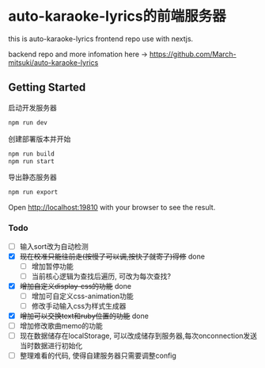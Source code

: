 # auto-karaoke-lyrics的前端服务器
this is auto-karaoke-lyrics frontend repo use with nextjs.

backend repo and more infomation here -> <https://github.com/March-mitsuki/auto-karaoke-lyrics>

## Getting Started
启动开发服务器
```bash
npm run dev
```
创建部署版本并开始
```bash
npm run build
npm run start
```
导出静态服务器
```bash
npm run export
```

Open [http://localhost:19810](http://localhost:19810) with your browser to see the result.

### Todo
- [ ] 输入sort改为自动检测
- [x] ~~现在校准只能往前走(按慢了可以调,按快了就寄了)得修~~ done
    - [ ] 增加暂停功能
    - [ ] 当前核心逻辑为查找后遍历, 可改为每次查找?
- [x] ~~增加自定义display-css的功能~~ done
    - [ ] 增加可自定义css-animation功能
    - [ ] 修改手动输入css为样式生成器
- [x] ~~增加可以交换text和ruby位置的功能~~ done
- [ ] 增加修改歌曲memo的功能
- [ ] 现在数据储存在localStorage, 可以改成储存到服务器,每次onconnection发送当时数据进行初始化
- [ ] 整理难看的代码, 使得自建服务器只需要调整config